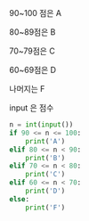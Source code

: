 90~100 점은 A

80~89점은 B

70~79점은 C

60~69점은 D

나머지는 F

input 은 점수



```python
n = int(input())
if 90 <= n <= 100:
    print('A')
elif 80 <= n < 90:
    print('B')
elif 70 <= n < 80:
    print('C')
elif 60 <= n < 70:
    print('D')
else:
    print('F')
```

